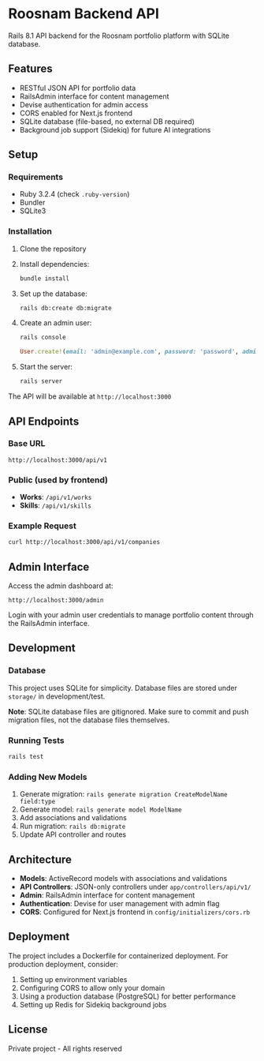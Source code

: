 # Roosnam Backend API

Rails 8.1 API backend for the Roosnam portfolio platform with SQLite database.

## Features

- RESTful JSON API for portfolio data
- RailsAdmin interface for content management
- Devise authentication for admin access
- CORS enabled for Next.js frontend
- SQLite database (file-based, no external DB required)
- Background job support (Sidekiq) for future AI integrations

## Setup

### Requirements

- Ruby 3.2.4 (check `.ruby-version`)
- Bundler
- SQLite3

### Installation

1. Clone the repository
2. Install dependencies:
   ```bash
   bundle install
   ```

3. Set up the database:
   ```bash
   rails db:create db:migrate
   ```

4. Create an admin user:
   ```bash
   rails console
   ```
   ```ruby
   User.create!(email: 'admin@example.com', password: 'password', admin: true)
   ```

5. Start the server:
   ```bash
   rails server
   ```

The API will be available at `http://localhost:3000`

## API Endpoints

### Base URL
```
http://localhost:3000/api/v1
```

### Public (used by frontend)

- **Works**: `/api/v1/works`
- **Skills**: `/api/v1/skills`

### Example Request

```bash
curl http://localhost:3000/api/v1/companies
```

## Admin Interface

Access the admin dashboard at:
```
http://localhost:3000/admin
```

Login with your admin user credentials to manage portfolio content through the RailsAdmin interface.

## Development

### Database

This project uses SQLite for simplicity. Database files are stored under `storage/` in development/test.

**Note**: SQLite database files are gitignored. Make sure to commit and push migration files, not the database files themselves.

### Running Tests

```bash
rails test
```

### Adding New Models

1. Generate migration: `rails generate migration CreateModelName field:type`
2. Generate model: `rails generate model ModelName`
3. Add associations and validations
4. Run migration: `rails db:migrate`
5. Update API controller and routes

## Architecture

- **Models**: ActiveRecord models with associations and validations
- **API Controllers**: JSON-only controllers under `app/controllers/api/v1/`
- **Admin**: RailsAdmin interface for content management
- **Authentication**: Devise for user management with admin flag
- **CORS**: Configured for Next.js frontend in `config/initializers/cors.rb`

## Deployment

The project includes a Dockerfile for containerized deployment. For production deployment, consider:

1. Setting up environment variables
2. Configuring CORS to allow only your domain
3. Using a production database (PostgreSQL) for better performance
4. Setting up Redis for Sidekiq background jobs

## License

Private project - All rights reserved

